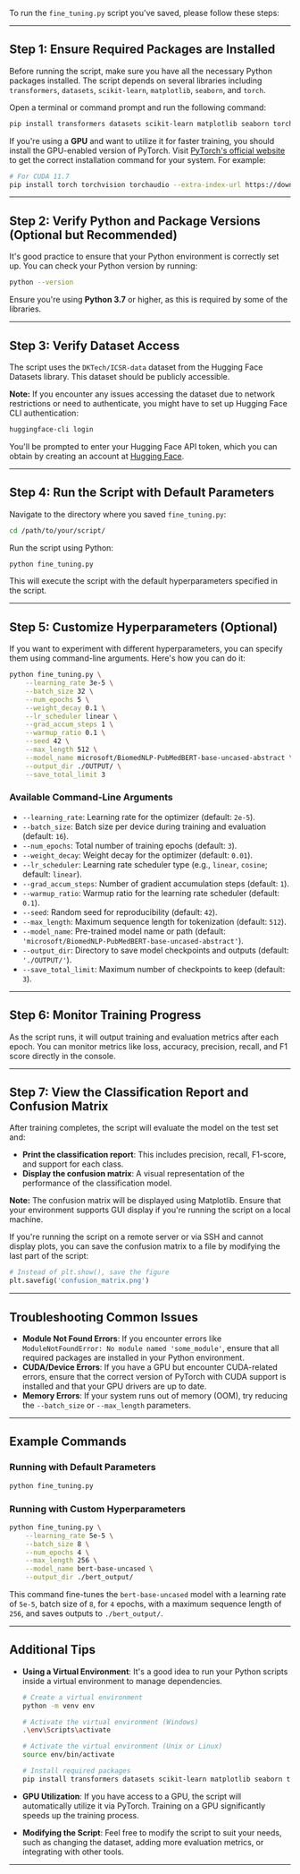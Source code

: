 To run the `fine_tuning.py` script you've saved, please follow these steps:

---

## **Step 1: Ensure Required Packages are Installed**

Before running the script, make sure you have all the necessary Python packages installed. The script depends on several libraries including `transformers`, `datasets`, `scikit-learn`, `matplotlib`, `seaborn`, and `torch`.

Open a terminal or command prompt and run the following command:

```bash
pip install transformers datasets scikit-learn matplotlib seaborn torch
```

If you're using a **GPU** and want to utilize it for faster training, you should install the GPU-enabled version of PyTorch. Visit [PyTorch's official website](https://pytorch.org/get-started/locally/) to get the correct installation command for your system. For example:

```bash
# For CUDA 11.7
pip install torch torchvision torchaudio --extra-index-url https://download.pytorch.org/whl/cu117
```

---

## **Step 2: Verify Python and Package Versions (Optional but Recommended)**

It's good practice to ensure that your Python environment is correctly set up. You can check your Python version by running:

```bash
python --version
```

Ensure you're using **Python 3.7** or higher, as this is required by some of the libraries.

---

## **Step 3: Verify Dataset Access**

The script uses the `DKTech/ICSR-data` dataset from the Hugging Face Datasets library. This dataset should be publicly accessible.

**Note:** If you encounter any issues accessing the dataset due to network restrictions or need to authenticate, you might have to set up Hugging Face CLI authentication:

```bash
huggingface-cli login
```

You'll be prompted to enter your Hugging Face API token, which you can obtain by creating an account at [Hugging Face](https://huggingface.co/join).

---

## **Step 4: Run the Script with Default Parameters**

Navigate to the directory where you saved `fine_tuning.py`:

```bash
cd /path/to/your/script/
```

Run the script using Python:

```bash
python fine_tuning.py
```

This will execute the script with the default hyperparameters specified in the script.

---

## **Step 5: Customize Hyperparameters (Optional)**

If you want to experiment with different hyperparameters, you can specify them using command-line arguments. Here's how you can do it:

```bash
python fine_tuning.py \
    --learning_rate 3e-5 \
    --batch_size 32 \
    --num_epochs 5 \
    --weight_decay 0.1 \
    --lr_scheduler linear \
    --grad_accum_steps 1 \
    --warmup_ratio 0.1 \
    --seed 42 \
    --max_length 512 \
    --model_name microsoft/BiomedNLP-PubMedBERT-base-uncased-abstract \
    --output_dir ./OUTPUT/ \
    --save_total_limit 3
```

### **Available Command-Line Arguments**

- `--learning_rate`: Learning rate for the optimizer (default: `2e-5`).
- `--batch_size`: Batch size per device during training and evaluation (default: `16`).
- `--num_epochs`: Total number of training epochs (default: `3`).
- `--weight_decay`: Weight decay for the optimizer (default: `0.01`).
- `--lr_scheduler`: Learning rate scheduler type (e.g., `linear`, `cosine`; default: `linear`).
- `--grad_accum_steps`: Number of gradient accumulation steps (default: `1`).
- `--warmup_ratio`: Warmup ratio for the learning rate scheduler (default: `0.1`).
- `--seed`: Random seed for reproducibility (default: `42`).
- `--max_length`: Maximum sequence length for tokenization (default: `512`).
- `--model_name`: Pre-trained model name or path (default: `'microsoft/BiomedNLP-PubMedBERT-base-uncased-abstract'`).
- `--output_dir`: Directory to save model checkpoints and outputs (default: `'./OUTPUT/'`).
- `--save_total_limit`: Maximum number of checkpoints to keep (default: `3`).

---

## **Step 6: Monitor Training Progress**

As the script runs, it will output training and evaluation metrics after each epoch. You can monitor metrics like loss, accuracy, precision, recall, and F1 score directly in the console.

---

## **Step 7: View the Classification Report and Confusion Matrix**

After training completes, the script will evaluate the model on the test set and:

- **Print the classification report**: This includes precision, recall, F1-score, and support for each class.
- **Display the confusion matrix**: A visual representation of the performance of the classification model.

**Note:** The confusion matrix will be displayed using Matplotlib. Ensure that your environment supports GUI display if you're running the script on a local machine.

If you're running the script on a remote server or via SSH and cannot display plots, you can save the confusion matrix to a file by modifying the last part of the script:

```python
# Instead of plt.show(), save the figure
plt.savefig('confusion_matrix.png')
```

---

## **Troubleshooting Common Issues**

- **Module Not Found Errors**: If you encounter errors like `ModuleNotFoundError: No module named 'some_module'`, ensure that all required packages are installed in your Python environment.
- **CUDA/Device Errors**: If you have a GPU but encounter CUDA-related errors, ensure that the correct version of PyTorch with CUDA support is installed and that your GPU drivers are up to date.
- **Memory Errors**: If your system runs out of memory (OOM), try reducing the `--batch_size` or `--max_length` parameters.

---

## **Example Commands**

### **Running with Default Parameters**

```bash
python fine_tuning.py
```

### **Running with Custom Hyperparameters**

```bash
python fine_tuning.py \
    --learning_rate 5e-5 \
    --batch_size 8 \
    --num_epochs 4 \
    --max_length 256 \
    --model_name bert-base-uncased \
    --output_dir ./bert_output/
```

This command fine-tunes the `bert-base-uncased` model with a learning rate of `5e-5`, batch size of `8`, for `4` epochs, with a maximum sequence length of `256`, and saves outputs to `./bert_output/`.

---

## **Additional Tips**

- **Using a Virtual Environment**: It's a good idea to run your Python scripts inside a virtual environment to manage dependencies.

  ```bash
  # Create a virtual environment
  python -m venv env

  # Activate the virtual environment (Windows)
  .\env\Scripts\activate

  # Activate the virtual environment (Unix or Linux)
  source env/bin/activate

  # Install required packages
  pip install transformers datasets scikit-learn matplotlib seaborn torch
  ```

- **GPU Utilization**: If you have access to a GPU, the script will automatically utilize it via PyTorch. Training on a GPU significantly speeds up the training process.

- **Modifying the Script**: Feel free to modify the script to suit your needs, such as changing the dataset, adding more evaluation metrics, or integrating with other tools.

---
